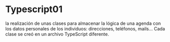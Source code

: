# Typescript01

la realización de unas clases para almacenar la lógica de una agenda con los datos personales de los individuos: direcciones, teléfonos, mails… 
Cada clase se creó en un archivo TypeScript diferente.
